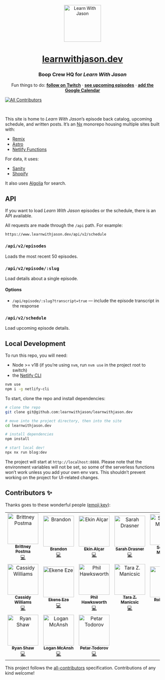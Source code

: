 <p align="center">
  <a href="https://www.learnwithjason.dev">
    <img src="https://res.cloudinary.com/jlengstorf/image/upload/q_auto,f_auto,w_240/v1579281727/lwj/learn-with-jason.png" alt="Learn With Jason" width="120" />
  </a>
</p>
<h1 align="center">
   <a href="https://www.learnwithjason.dev">learnwithjason.dev</a>
</h1>
<h3 align="center">
  Boop Crew HQ for <em>Learn With Jason</em>
</h3>
<p align="center">
  Fun things to do: 
  <a href="https://twitch.tv/jlengstorf"><strong>follow on Twitch</strong></a> · 
  <a href="https://lwj.dev/schedule"><strong>see upcoming episodes</strong></a> · 
  <a href="https://www.learnwithjason.dev/calendar"><strong>add the Google Calendar</strong></a> 
  <br />

<!-- ALL-CONTRIBUTORS-BADGE:START - Do not remove or modify this section -->
[![All Contributors](https://img.shields.io/badge/all_contributors-17-orange.svg?style=flat-square)](#contributors-)
<!-- ALL-CONTRIBUTORS-BADGE:END -->

</p>

&nbsp;

This site is home to _Learn With Jason_’s episode back catalog, upcoming schedule, and written posts. It’s an [Nx](https://nx.dev) monorepo housing multiple sites built with:

- [Remix](https://remix.run)
- [Astro](https://astro.build)
- [Netlify Functions](https://www.netlify.com/products/functions/)

For data, it uses:

- [Sanity](https://www.sanity.io/)
- [Shopify](https://shopify.com)

It also uses [Algolia](https://algolia.com) for search.

## API

If you want to load _Learn With Jason_ episodes or the schedule, there is an API available.

All requests are made through the `/api` path. For example:

`https://www.learnwithjason.dev/api/v2/schedule`

### `/api/v2/episodes`

Loads the most recent 50 episodes.

### `/api/v2/episode/:slug`

Load details about a single episode.

#### Options

- `/api/episode/:slug?transcript=true` — include the episode transcript in the response

### `/api/v2/schedule`

Load upcoming episode details.

## Local Development

To run this repo, you will need:

- Node >= v18 (if you’re using `nvm`, run `nvm use` in the project root to switch)
- the [Netlify CLI](https://docs.netlify.com/cli/get-started/?utm_campaign=devex-jl&utm_source=github&utm_medium=readme&utm_content=cli-jl)

```bash
nvm use
npm i -g netlify-cli
```

To start, clone the repo and install dependencies:

```bash
# clone the repo
git clone git@github.com:learnwithjason/learnwithjason.dev

# move into the project directory, then into the site
cd learnwithjason.dev

# install dependencies
npm install

# start local dev!
npx nx run blog:dev
```

The project will start at `http://localhost:8888`. Please note that the environment variables will not be set, so some of the serverless functions won’t work unless you add your own env vars. This shouldn’t prevent working on the project for UI-related changes.

## Contributors ✨

Thanks goes to these wonderful people ([emoji key](https://allcontributors.org/docs/en/emoji-key)):

<!-- ALL-CONTRIBUTORS-LIST:START - Do not remove or modify this section -->
<!-- prettier-ignore-start -->
<!-- markdownlint-disable -->
<table>
  <tbody>
    <tr>
      <td align="center"><a href="http://www.bdesigned.dev"><img src="https://avatars2.githubusercontent.com/u/45889730?v=4?s=100" width="100px;" alt="Brittney Postma"/><br /><sub><b>Brittney Postma</b></sub></a><br /><a href="https://github.com/learnwithjason/learnwithjason.dev/commits?author=brittneypostma" title="Code">💻</a></td>
      <td align="center"><a href="https://brandonroberts.dev"><img src="https://avatars3.githubusercontent.com/u/42211?v=4?s=100" width="100px;" alt="Brandon"/><br /><sub><b>Brandon</b></sub></a><br /><a href="https://github.com/learnwithjason/learnwithjason.dev/commits?author=brandonroberts" title="Code">💻</a></td>
      <td align="center"><a href="https://ekinalcar.com"><img src="https://avatars1.githubusercontent.com/u/31273861?v=4?s=100" width="100px;" alt="Ekin Alçar"/><br /><sub><b>Ekin Alçar</b></sub></a><br /><a href="https://github.com/learnwithjason/learnwithjason.dev/commits?author=ekinalcar" title="Code">💻</a></td>
      <td align="center"><a href="https://sarah.dev"><img src="https://avatars1.githubusercontent.com/u/2281088?v=4?s=100" width="100px;" alt="Sarah Drasner"/><br /><sub><b>Sarah Drasner</b></sub></a><br /><a href="https://github.com/learnwithjason/learnwithjason.dev/commits?author=sdras" title="Code">💻</a></td>
      <td align="center"><a href="https://medium.com/@seif.sayed"><img src="https://avatars1.githubusercontent.com/u/16223724?v=4?s=100" width="100px;" alt="Seifeldin Mahjoub"/><br /><sub><b>Seifeldin Mahjoub</b></sub></a><br /><a href="#maintenance-seifsay3d" title="Maintenance">🚧</a></td>
      <td align="center"><a href="http://benmyers.dev"><img src="https://avatars1.githubusercontent.com/u/18060369?v=4?s=100" width="100px;" alt="Ben Myers"/><br /><sub><b>Ben Myers</b></sub></a><br /><a href="#a11y-BenDMyers" title="Accessibility">️️️️♿️</a></td>
      <td align="center"><a href="http://www.bencodezen.io"><img src="https://avatars.githubusercontent.com/u/4836334?v=4?s=100" width="100px;" alt="Ben Hong"/><br /><sub><b>Ben Hong</b></sub></a><br /><a href="https://github.com/learnwithjason/learnwithjason.dev/commits?author=bencodezen" title="Code">💻</a></td>
    </tr>
    <tr>
      <td align="center"><a href="https://cassidoo.co"><img src="https://avatars.githubusercontent.com/u/1454517?v=4?s=100" width="100px;" alt="Cassidy Williams"/><br /><sub><b>Cassidy Williams</b></sub></a><br /><a href="https://github.com/learnwithjason/learnwithjason.dev/commits?author=cassidoo" title="Code">💻</a></td>
      <td align="center"><a href="https://ekeneeze.com/"><img src="https://avatars.githubusercontent.com/u/20874031?v=4?s=100" width="100px;" alt="Ekene Eze"/><br /><sub><b>Ekene Eze</b></sub></a><br /><a href="https://github.com/learnwithjason/learnwithjason.dev/commits?author=kenny-io" title="Code">💻</a></td>
      <td align="center"><a href="http://hawksworx.com"><img src="https://avatars.githubusercontent.com/u/5865?v=4?s=100" width="100px;" alt="Phil Hawksworth"/><br /><sub><b>Phil Hawksworth</b></sub></a><br /><a href="https://github.com/learnwithjason/learnwithjason.dev/commits?author=philhawksworth" title="Code">💻</a></td>
      <td align="center"><a href="https://tzmanics.dev"><img src="https://avatars.githubusercontent.com/u/3611928?v=4?s=100" width="100px;" alt="Tara Z. Manicsic"/><br /><sub><b>Tara Z. Manicsic</b></sub></a><br /><a href="https://github.com/learnwithjason/learnwithjason.dev/commits?author=tzmanics" title="Code">💻</a></td>
      <td align="center"><a href="https://github.com/Rohithgilla12"><img src="https://avatars.githubusercontent.com/u/19389850?v=4?s=100" width="100px;" alt="Rohith Gilla"/><br /><sub><b>Rohith Gilla</b></sub></a><br /><a href="#content-Rohithgilla12" title="Content">🖋</a></td>
      <td align="center"><a href="https://sarahdayan.dev"><img src="https://avatars.githubusercontent.com/u/5370675?v=4?s=100" width="100px;" alt="Sarah Dayan"/><br /><sub><b>Sarah Dayan</b></sub></a><br /><a href="https://github.com/learnwithjason/learnwithjason.dev/commits?author=sarahdayan" title="Code">💻</a></td>
      <td align="center"><a href="https://twitter.com/HiteshRiziya"><img src="https://avatars.githubusercontent.com/u/4135216?v=4?s=100" width="100px;" alt="Hitesh Riziya"/><br /><sub><b>Hitesh Riziya</b></sub></a><br /><a href="https://github.com/learnwithjason/learnwithjason.dev/commits?author=hriziya" title="Documentation">📖</a></td>
    </tr>
    <tr>
      <td align="center"><a href="https://github.com/ryankshaw"><img src="https://avatars.githubusercontent.com/u/10541?v=4?s=100" width="100px;" alt="Ryan Shaw"/><br /><sub><b>Ryan Shaw</b></sub></a><br /><a href="https://github.com/learnwithjason/learnwithjason.dev/commits?author=ryankshaw" title="Code">💻</a></td>
      <td align="center"><a href="https://mcan.sh"><img src="https://avatars.githubusercontent.com/u/11698668?v=4?s=100" width="100px;" alt="Logan McAnsh"/><br /><sub><b>Logan McAnsh</b></sub></a><br /><a href="https://github.com/learnwithjason/learnwithjason.dev/commits?author=mcansh" title="Code">💻</a></td>
      <td align="center"><a href="https://github.com/petardotjs"><img src="https://avatars.githubusercontent.com/u/109748926?v=4?s=100" width="100px;" alt="Petar Todorov"/><br /><sub><b>Petar Todorov</b></sub></a><br /><a href="https://github.com/learnwithjason/learnwithjason.dev/commits?author=petardotjs" title="Code">💻</a></td>
    </tr>
  </tbody>
</table>

<!-- markdownlint-restore -->
<!-- prettier-ignore-end -->

<!-- ALL-CONTRIBUTORS-LIST:END -->

This project follows the [all-contributors](https://github.com/all-contributors/all-contributors) specification. Contributions of any kind welcome!
